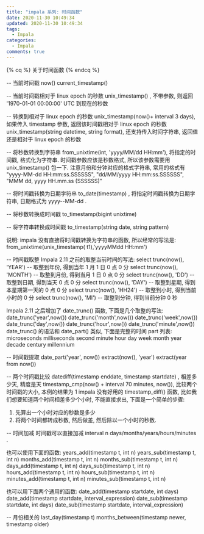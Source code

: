```yaml
---
title: "impala 系列: 时间函数"
date: 2020-11-30 10:49:34
updated: 2020-11-30 10:49:34
tags:
  - Impala
categories:
  - Impala
comments: true
---
```

{% cq %}
关于时间函数
{% endcq %}



-- 当前时间戳
now()
current_timestamp()

-- 当前时间戳相对于 linux epoch 的秒数
unix_timestamp() , 不带参数, 则返回 '1970-01-01 00:00:00' UTC 到现在的秒数

-- 转换到相对于 linux epoch 的秒数
unix_timestamp(now()+ interval 3 days), 如果传入 timestamp 参数, 返回该时间戳相对于 linux epoch 的秒数
unix_timestamp(string datetime, string format), 还支持传入时间字符串, 返回值还是相对于 linux epoch 的秒数

-- 将秒数转换到字符串
from_unixtime(int, 'yyyy/MM/dd HH:mm'), 将指定的时间戳, 格式化为字符串. 时间戳参数应该是秒数格式, 所以该参数需要用 unix_timestamp() 包一下.
注意月份和分钟对应的格式字符串, 常用的格式有 "yyyy-MM-dd HH:mm:ss.SSSSSS", "dd/MM/yyyy HH:mm:ss.SSSSSS", "MMM dd, yyyy HH.mm.ss (SSSSSS)"

-- 将时间戳转换为日期字符串
to_date(timestamp) , 将指定时间戳转换为日期字符串, 日期格式为 yyyy--MM-dd .

-- 将秒数转换成时间戳
to_timestamp(bigint unixtime)

-- 将字符串转换成时间戳
to_timestamp(string date, string pattern)

说明: impala 没有直接将时间戳转换为字符串的函数, 所以经常的写法是: from_unixtime(unix_timestamp( t1),'yyyyMMdd HH:mm')

-- 时间戳取整
Impala 2.11 之前的取整当前时间的写法:
select trunc(now(), 'YEAR') -- 取整到年份, 得到当年 1 月 1 日 0 点 0 分
select trunc(now(), 'MONTH') -- 取整到月份, 得到当月 1 日 0 点 0 分
select trunc(now(), 'DD') -- 取整到日期, 得到当天 0 点 0 分
select trunc(now(), 'DAY') -- 取整到星期, 得到本星期第一天的 0 点 0 分
select trunc(now(), 'HH24') -- 取整到小时, 得到当前小时的 0 分
select trunc(now(), 'MI') -- 取整到分钟, 得到当前分钟 0 秒


Impala 2.11 之后增加了 date_trunc() 函数, 下面是几个取整的写法:
date_trunc('year',now())
date_trunc('month',now())
date_trunc('week',now())
date_trunc('day',now())
date_trunc('hour',now())
date_trunc('minute',now())
date_trunc() 的语法和 date_part() 类似, 下面是完整的时间 part 列表:
microseconds
milliseconds
second
minute
hour
day
week
month
year
decade
century
millennium


-- 时间戳提取
date_part('year', now())
extract(now(), 'year')
extract(year from now())


-- 两个时间戳比较
datediff(timestamp enddate, timestamp startdate) , 相差多少天, 精度是天
timestamp_cmp(now() + interval 70 minutes, now()), 比较两个时间戳的大小, 本例的结果为 1
impala 没有好用的 timestamp_diff() 函数, 比如我们想要知道两个时间相差多少个小时, 不能直接求出, 下面是一个简单的步骤:
1. 先算出一个小时对应的秒数是多少
2. 将两个时间都转成秒数, 然后做差, 然后除以一个小时的秒数.


-- 时间加减
时间戳可以直接加减 interval n days/months/years/hours/minutes .

也可以使用下面的函数:
years_add(timestamp t, int n)
years_sub(timestamp t, int n)
months_add(timestamp t, int n)
months_sub(timestamp t, int n)
days_add(timestamp t, int n)
days_sub(timestamp t, int n)
hours_add(timestamp t, int n)
hours_sub(timestamp t, int n)
minutes_add(timestamp t, int n)
minutes_sub(timestamp t, int n)

也可以用下面两个通用的函数:
date_add(timestamp startdate, int days)
date_add(timestamp startdate, interval_expression)
date_sub(timestamp startdate, int days)
date_sub(timestamp startdate, interval_expression)


-- 月份相关的
last_day(timestamp t)
months_between(timestamp newer, timestamp older)